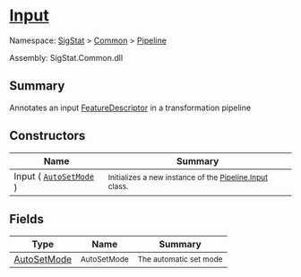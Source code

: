 # [Input](./Input.md)

Namespace: [SigStat]() > [Common](./../README.md) > [Pipeline](./README.md)

Assembly: SigStat.Common.dll

## Summary
Annotates an input [FeatureDescriptor](https://github.com/hargitomi97/sigstat/blob/master/docs/md/SigStat/Common/FeatureDescriptor.md) in a transformation pipeline

## Constructors

| Name | Summary | 
| --- | --- | 
| Input ( [`AutoSetMode`](./AutoSetMode.md) ) | <sub>Initializes a new instance of the [Pipeline.Input](https://github.com/hargitomi97/sigstat/blob/master/docs/md/SigStat/Common/Pipeline/Input.md) class.</sub> | 


## Fields

| Type | Name | Summary | 
| --- | --- | --- | 
| [AutoSetMode](./AutoSetMode.md) | <sub>AutoSetMode</sub> | <sub>The automatic set mode</sub> | 


